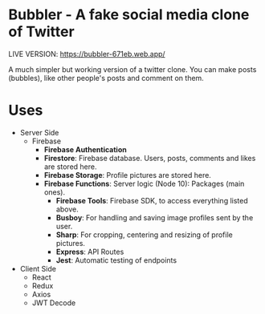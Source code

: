# Bubbler - A fake social media clone of Twitter

LIVE VERSION: https://bubbler-671eb.web.app/

A much simpler but working version of a twitter clone. You can make posts (bubbles), like other people's posts and comment on them.

# Uses
- Server Side
  - Firebase
    - **Firebase Authentication**
    - **Firestore**: Firebase database. Users, posts, comments and likes are stored here.
    - **Firebase Storage**: Profile pictures are stored here.
    - **Firebase Functions**: Server logic (Node 10): Packages (main ones).
      - **Firebase Tools**: Firebase SDK, to access everything listed above.
      - **Busboy**: For handling and saving image profiles sent by the user.
      - **Sharp**: For cropping, centering and resizing of profile pictures.
      - **Express**: API Routes
      - **Jest**: Automatic testing of endpoints
- Client Side
  - React
  - Redux
  - Axios
  - JWT Decode
      
